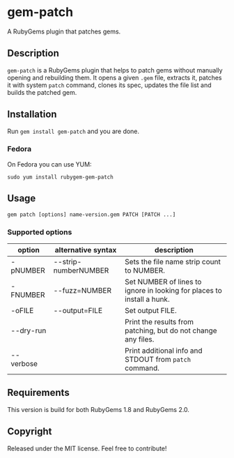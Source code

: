# gem-patch

A RubyGems plugin that patches gems.

## Description

`gem-patch` is a RubyGems plugin that helps to patch gems without manually opening and rebuilding them. It opens a given `.gem` file, extracts it, patches it with system `patch` command, clones its spec, updates the file list and builds the patched gem.

## Installation

Run `gem install gem-patch` and you are done.

### Fedora

On Fedora you can use YUM:

`sudo yum install rubygem-gem-patch`

## Usage

`gem patch [options] name-version.gem PATCH [PATCH ...]`

### Supported options

| option | alternative syntax | description |
| ------ | ------ | ------ |
| -pNUMBER | --strip-numberNUMBER | Sets the file name strip count to NUMBER. |
| -FNUMBER | --fuzz=NUMBER | Set NUMBER of lines to ignore in looking for places to install a hunk. |
| -oFILE | --output=FILE | Set output FILE. |
| --dry-run | | Print the results from patching, but do not change any files. |
| --verbose | | Print additional info and STDOUT from `patch` command. |

## Requirements

This version is build for both RubyGems 1.8  and RubyGems 2.0.

## Copyright

Released under the MIT license. Feel free to contribute!

